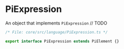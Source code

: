 # PiExpression

An object that implements `PiExpression` // TODO

```ts
/* File: core/src/language/PiExpression.ts */

export interface PiExpression extends PiElement {}
```
